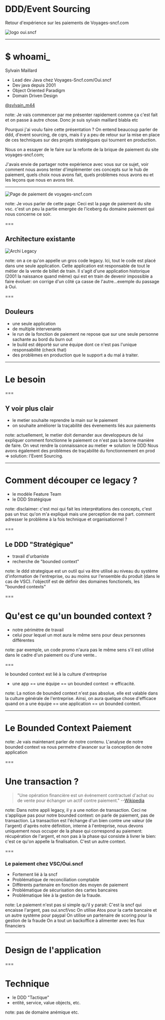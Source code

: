 # DDD/Event Sourcing

Retour d'expérience sur les paiements de Voyages-sncf.com

![logo oui.sncf](images/LOGO_OUIsncf-Rvb-002-450x156.png)<!-- .element style="border: 0; background: None; box-shadow: None; width:300px" -->

---

# $ whoami_

Sylvain Maillard

* Lead dev Java chez Voyages-Sncf.com/Oui.sncf
* Dev java depuis 2001
* Object Oriented Paradigm
* Domain Driven Design

[@sylvain_m44](https://twitter.com/sylvain_m44) 

note:
Je vais commencer par me présenter rapidement comme ça c'est fait et on passe à autre chose.
Donc je suis sylvain maillard blabla etc

Pourquoi j'ai voulu faire cette présentation ? On entend beaucoup parler de ddd, d'event sourcing, de cqrs, mais il y a peu de retour sur la mise en place de ces techniques sur des projets stratégiques qui tournent en production.

Nous on a essayer de le faire sur la refonte de la brique de paiement du site voyages-sncf.com;

J'avais envie de partager notre expérience avec vous sur ce sujet, voir comment nous avons tenter d'implémenter ces concepts sur le hub de paiement, quels choix nous avons fait, quels problèmes nous avons eu et les leçons que nous en avons tiré.

---

![Page de paiement de voyages-sncf.com](images/2017-10-30%2023_22_58-Récapitulatif%20et%20paiement%20de%20votre%20commande.png)<!-- .element style="border: 0; background: None; box-shadow: None" -->

note: Je vous parler de cette page: 
Ceci est la page de paiement du site vsc. c'est un peu la partie emergée de l'iceberg du domaine paiement qui nous concerne ce soir. 

===

## Architecture existante

![Archi Legacy](images/archi-legacy.png)<!-- .element style="border: 0; background: None; box-shadow: None" -->

note: on a ce qu'on appelle un gros code legacy.
Ici, tout le code est placé dans une seule application. Cette application est responsable de tout le métier de la vente de billet de train.
Il s'agit d'une application historique (2001 la naissance quand même) qui est en train de devenir impossible a faire évoluer: on corrige d'un côté ça casse de l'autre...exemple du passage à Oui.

===

## Douleurs 

* une seule application
* de multiple intervenants
* le run de la fonction de paiement ne repose que sur une seule personne sachante au bord du burn out
* le build est déporté sur une équipe dont ce n'est pas l'unique responsabilité (check that)
* des problèmes en production que le support a du mal à traiter.

---

# Le besoin

===

## Y voir plus clair

* le metier souhaite reprendre la main sur le paiement
* on souhaite améliorer la traçabilité des évenements liés aux paiements

note: actuellement, le metier doit demander aux developpeurs de lui expliquer comment fonctionne le paiement
ce n'est pas la bonne manière de faire. On veut rendre la connaissance au metier => solution: le DDD
Nous avons également des problèmes de traçabilité du fonctionnement en prod => solution: l'Event Sourcing. 

---

# Comment découper ce legacy ?

* le modèle Feature Team
* le DDD Stratégique

note: 
disclaimer: c'est moi qui fait les interprétations des concepts, c'est pas un truc qu'on m'a expliqué mais une perception de ma part.
comment adresser le problème à la fois technique et organisationnel ?

===

## Le DDD "Stratégique"

* travail d'urbaniste
* recherche de "bounded context"

note: le ddd strategique est un outil qui va être utilisé au niveau du système d'information de l'entreprise, ou au moins sur l'ensemble du produit (dans le cas de VSC).
l'objectif est de définir des domaines fonctionels, les "bounded contexts"

===

# Qu'est ce qu'un bounded context ?

* notre périmètre de travail
* celui pour lequel un mot aura le même sens pour deux personnes différentes

note: par exemple, un code promo n'aura pas le même sens s'il est utilisé dans le cadre d'un paiement ou d'une vente..

===

le bounded context est lié à la culture d'entreprise

* une app == une équipe == un bounded context
-> efficacité.

note: La notion de bounded context n'est pas absolue, elle est valable dans la culture générale de l'entreprise. Ainsi, on aura
quelque chose d'efficace quand on a une équipe == une application == un bounded context.

---

# Le Bounded Context Paiement

note: Je vais maintenant parler de notre contenu.
L'analyse de notre bounded context va nous permetre d'avancer sur la conception de notre application

===

# Une transaction ?

> "Une opération financière est un événement contractuel d'achat ou de vente pour échanger un actif contre paiement." 
> --[Wikipedia](https://fr.wikipedia.org/w/index.php?title=Transaction_financière)

note: Dans notre appli legacy, il y a une notion de transaction. 
Ceci ne s'applique pas pour notre bounded context: on parle de paiement, pas de transaction. 
La transaction est l'échange d'un bien contre une valeur (de l'argent)
d'après notre définition, interne à l'entreprise, nous devons uniquement nous occuper de la phase qui correspond au paiement:
récupération de l'argent, et non pas à la phase qui consiste à livrer le bien: c'est ce qu'on appelle la finalisation.
C'est un autre context. 

===

### Le paiement chez VSC/Oui.sncf

* Fortement lié à la sncf                                          
* Problématique de reconciliation comptable                        <!-- .element: class="fragment" -->
* Différents partenaire en fonction des moyen de paiement          <!-- .element: class="fragment" -->
* Problématique de sécurisation des cartes bancaires               <!-- .element: class="fragment" -->
* Problématique liée à la gestion de la fraude.                    <!-- .element: class="fragment" -->

note:
Le paiement n'est pas si simple qu'il y parait: C'est la sncf qui encaisse l'argent, pas oui.sncf/vsc
On utilise Atos pour la carte bancaire et un autre système pour paypal
On utilise un partenaire de scoring pour la gestion de la fraude
On a tout un backoffice à alimenter avec les flux financiers

---

# Design de l'application

===

# Technique

* le DDD "Tactique"
* entité, service, value objects, etc.

note: 
pas de domaine anémique etc.

